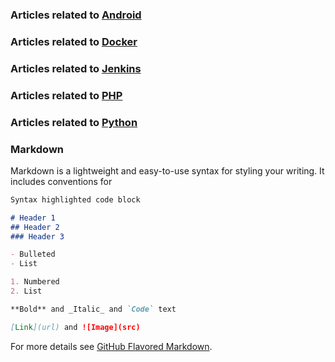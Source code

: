 ### Articles related to [Android](./Android/index.md)
### Articles related to [Docker](./Docker/index.md)
### Articles related to [Jenkins](./Jenkins/index.md)
### Articles related to [PHP](./PHP/index.md)
### Articles related to [Python](./Python/index.md)

### Markdown

Markdown is a lightweight and easy-to-use syntax for styling your writing. It includes conventions for

```markdown
Syntax highlighted code block

# Header 1
## Header 2
### Header 3

- Bulleted
- List

1. Numbered
2. List

**Bold** and _Italic_ and `Code` text

[Link](url) and ![Image](src)
```

For more details see [GitHub Flavored Markdown](https://guides.github.com/features/mastering-markdown/).
